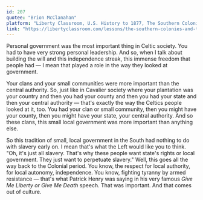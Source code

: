 ```yaml
---
id: 207
quotee: "Brion McClanahan"
platform: "Liberty Classroom, U.S. History to 1877, The Southern Colonies and the Celts, ~19:40"
link: "https://libertyclassroom.com/lessons/the-southern-colonies-and-the-celts/"
---
```

Personal government was the most important thing in Celtic society. You had to have very strong personal leadership. And so, when I talk about building the will and this independence streak, this immense freedom that people had &mdash; I mean that played a role in the way they looked at government.

Your clans and your small communities were more important than the central authority. So, just like in Cavalier society where your plantation was your country and then you had your county and then you had your state and then your central authority &mdash; that's exactly the way the Celtics people looked at it, too. You had your clan or small community, then you might have your county, then you might have your state, your central authority. And so these clans, this small local government was more important than anything else.

So this tradition of small, local government in the South had nothing to do with slavery early on. I mean that's what the Left would like you to think. "Oh, it's just all slavery. That's why these people want state's rights or local government. They just want to perpetuate slavery." Well, this goes all the way back to the Colonial period. You know, the respect for local authority, for local autonomy, independence. You know, fighting tyranny by armed resistance &mdash; that's what Patrick Henry was saying in his very famous *Give Me Liberty or Give Me Death* speech. That was important. And that comes out of culture.

